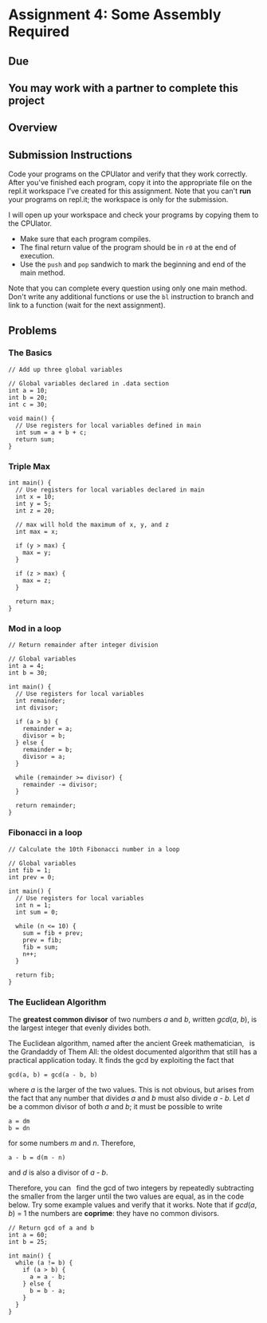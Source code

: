 # Assignment 4: Some Assembly Required

## Due

## You may work with a partner to complete this project

## Overview

## Submission Instructions

Code your programs on the CPUlator and verify that they work correctly. After you've finished each program, copy it into the appropriate file on the repl.it workspace I've created for this assignment. Note that you can't **run** your programs on repl.it; the workspace is only for the submission.

I will open up your workspace and check your programs by copying them to the CPUlator.

- Make sure that each program compiles.
- The final return value of the program should be in `r0` at the end of execution.
- Use the `push` and `pop` sandwich to mark the beginning and end of the main method.

Note that you can complete every question using only one main method. Don't write any additional functions or use the `bl` instruction to branch and link to a function (wait for the next assignment).

## Problems

### The Basics

```
// Add up three global variables

// Global variables declared in .data section
int a = 10;
int b = 20;
int c = 30;

void main() {
  // Use registers for local variables defined in main
  int sum = a + b + c;
  return sum;
}

```

### Triple Max

```
int main() {
  // Use registers for local variables declared in main
  int x = 10;
  int y = 5;
  int z = 20;
  
  // max will hold the maximum of x, y, and z
  int max = x;

  if (y > max) {
    max = y;
  }

  if (z > max) {
    max = z;
  }

  return max;
}
```

### Mod in a loop

```
// Return remainder after integer division

// Global variables
int a = 4;
int b = 30;

int main() {
  // Use registers for local variables
  int remainder;
  int divisor;
  
  if (a > b) {
    remainder = a;
    divisor = b;
  } else {
    remainder = b;
    divisor = a;
  }

  while (remainder >= divisor) {
    remainder -= divisor;
  }
  
  return remainder;
}
```

### Fibonacci in a loop

```
// Calculate the 10th Fibonacci number in a loop

// Global variables
int fib = 1;
int prev = 0;

int main() {
  // Use registers for local variables
  int n = 1;
  int sum = 0;

  while (n <= 10) {
    sum = fib + prev;
    prev = fib;
    fib = sum;
    n++;
  }

  return fib;
}
```


### The Euclidean Algorithm

The **greatest common divisor** of two numbers *a* and *b*, written *gcd*(*a*, *b*), is the
largest integer that evenly divides both.

The Euclidean algorithm, named after the ancient Greek mathematician,  is
the Grandaddy of Them All: the oldest documented algorithm that
still has a practical application today. It finds
the gcd by exploiting the fact that

```
gcd(a, b) = gcd(a - b, b)
```

where *a* is the larger of the two values. This is not obvious, but arises from the
fact that any number that divides *a* and *b* must also divide *a* - *b*. Let *d* be a
common divisor of both *a* and *b*; it must be possible to write
```
a = dm
b = dn
```
for some numbers *m* and *n*. Therefore,
```
a - b = d(m - n)
```
and *d* is also a divisor of *a* - *b*.

Therefore, you can  find the gcd of two integers by repeatedly subtracting the
smaller from the larger until the two values are equal, as in the code below. Try
some example values and verify that it works. Note that if *gcd*(*a*, *b*) = 1 the
numbers are **coprime**: they have no common divisors.



```
// Return gcd of a and b
int a = 60;
int b = 25;

int main() {
  while (a != b) {
    if (a > b) {
      a = a - b;
    } else {
      b = b - a;
    }
  }
}
```
